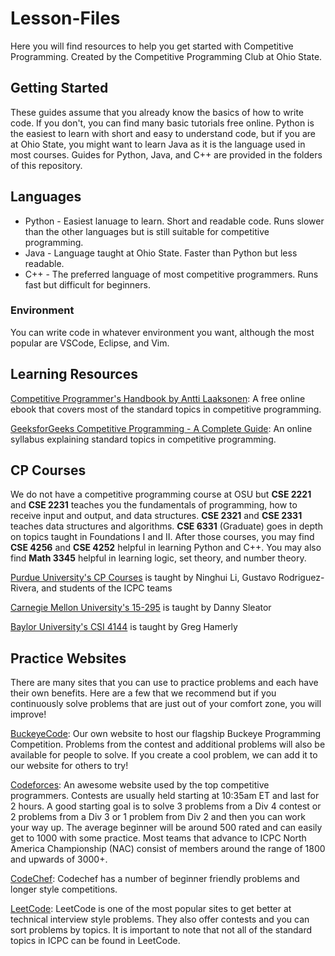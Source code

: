 # Lesson-Files
Here you will find resources to help you get started with Competitive Programming. Created by the Competitive Programming Club at Ohio State.

## Getting Started
These guides assume that you already know the basics of how to write code. If you don't, you can find many basic tutorials free online. 
Python is the easiest to learn with short and easy to understand code, but if you are at Ohio State, you might want to learn Java as it is 
the language used in most courses. Guides for Python, Java, and C++ are provided in the folders of this repository.

## Languages
* Python - Easiest lanuage to learn. Short and readable code. Runs slower than the other languages but is still suitable for competitive programming.
* Java - Language taught at Ohio State. Faster than Python but less readable.
* C++ - The preferred language of most competitive programmers. Runs fast but difficult for beginners.

### Environment
You can write code in whatever environment you want, although the most popular are VSCode, Eclipse, and Vim. 

## Learning Resources
[Competitive Programmer's Handbook by Antti Laaksonen](https://cses.fi/book/book.pdf): A free online ebook that covers most of the standard topics in competitive programming. 

[GeeksforGeeks Competitive Programming - A Complete Guide](https://www.geeksforgeeks.org/competitive-programming-a-complete-guide/): An online syllabus explaining standard topics in competitive programming.

## CP Courses
We do not have a competitive programming course at OSU but **CSE 2221** and **CSE 2231** teaches you the fundamentals of programming, 
how to receive input and output, and data structures. **CSE 2321** and **CSE 2331** teaches data structures and algorithms. 
**CSE 6331** (Graduate) goes in depth on topics taught in Foundations I and II. After those courses, you may find **CSE 4256** and 
**CSE 4252** helpful in learning Python and C++. You may also find **Math 3345** helpful in learning logic, set theory, and number theory. 

[Purdue University's CP Courses](https://www.cs.purdue.edu/homes/ninghui/courses/CPi/) is taught by Ninghui Li, Gustavo Rodriguez-Rivera, and students of the ICPC teams

[Carnegie Mellon University's 15-295](https://contest.cs.cmu.edu/295/) is taught by Danny Sleator

[Baylor University's CSI 4144](https://cs.baylor.edu/~hamerly/courses/4144_22s/) is taught by Greg Hamerly

## Practice Websites
There are many sites that you can use to practice problems and each have their own benefits. Here are a few that we recommend but if you continuously solve problems that are just out of your comfort zone, you will improve!

[BuckeyeCode](https://buckeyecode.club/): Our own website to host our flagship Buckeye Programming Competition. Problems from the contest and additional problems will also be available for people to solve. If you create a cool problem, we can add it to our website for others to try!

[Codeforces](https://codeforces.com/): An awesome website used by the top competitive programmers. Contests are usually held starting at 10:35am ET and last for 2 hours. A good starting goal is to solve 3 problems from a Div 4 contest or 2 problems from a Div 3 or 1 problem from Div 2 and then you can work your way up. The average beginner will be around 500 rated and can easily get to 1000 with some practice. Most teams that advance to ICPC North America Championship (NAC) consist of members around the range of 1800 and upwards of 3000+. 

[CodeChef](https://www.codechef.com/): Codechef has a number of beginner friendly problems and longer style competitions.

[LeetCode](https://leetcode.com/): LeetCode is one of the most popular sites to get better at technical interview style problems. They also offer contests and you can sort problems by topics. It is important to note that not all of the standard topics in ICPC can be found in LeetCode. 
